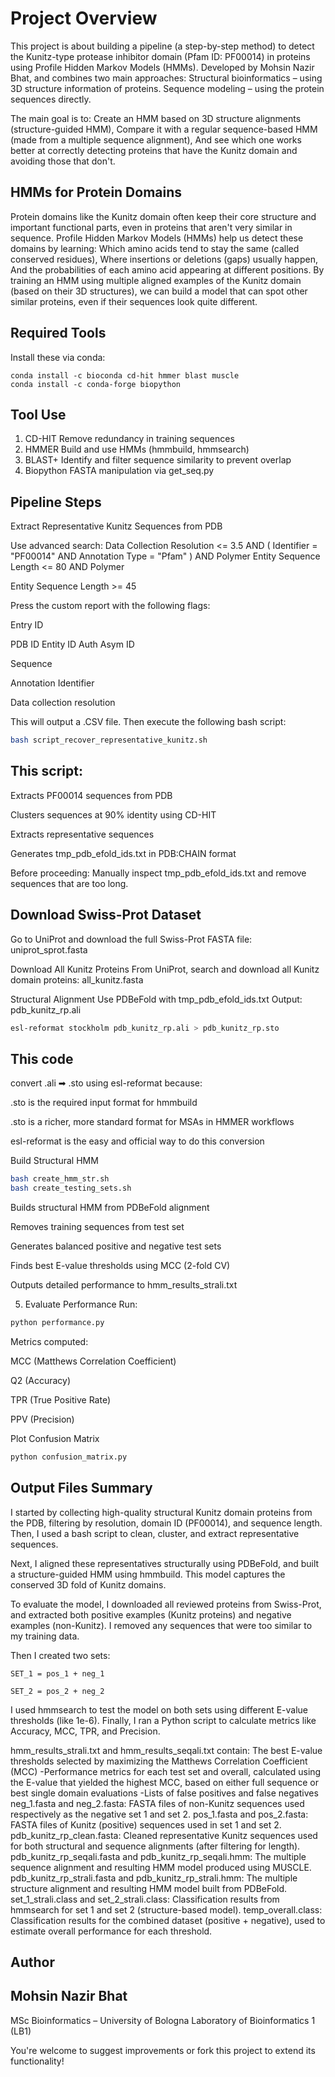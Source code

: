 # Project Overview
This project is about building a pipeline (a step-by-step method) to detect the Kunitz-type protease inhibitor domain (Pfam ID: PF00014) in proteins using Profile Hidden Markov Models (HMMs).
Developed by Mohsin Nazir Bhat, and combines two main approaches:
Structural bioinformatics – using 3D structure information of proteins.
Sequence modeling – using the protein sequences directly.

The main goal is to:
Create an HMM based on 3D structure alignments (structure-guided HMM),
Compare it with a regular sequence-based HMM (made from a multiple sequence alignment),
And see which one works better at correctly detecting proteins that have the Kunitz domain and avoiding those that don't.
##  HMMs for Protein Domains
Protein domains like the Kunitz domain often keep their core structure and important functional parts, even in proteins that aren't very similar in sequence.
Profile Hidden Markov Models (HMMs) help us detect these domains by learning:
Which amino acids tend to stay the same (called conserved residues),
Where insertions or deletions (gaps) usually happen,
And the probabilities of each amino acid appearing at different positions.
By training an HMM using multiple aligned examples of the Kunitz domain (based on their 3D structures), we can build a model that can spot other similar proteins, even if their sequences look quite different.

## Required Tools
Install these via conda:

```
conda install -c bioconda cd-hit hmmer blast muscle
conda install -c conda-forge biopython
```

## Tool	 Use
 1. CD-HIT	Remove redundancy in training sequences
 2. HMMER 	Build and use HMMs (hmmbuild, hmmsearch)
 3. BLAST+	Identify and filter sequence similarity to prevent overlap
4.  Biopython	FASTA manipulation via get_seq.py
## Pipeline Steps
Extract Representative Kunitz Sequences from PDB

Use advanced search: Data Collection Resolution <= 3.5 AND ( Identifier = "PF00014" AND Annotation Type = "Pfam" ) AND Polymer Entity Sequence Length <= 80 AND Polymer 

Entity Sequence Length >= 45

Press the custom report with the following flags:

Entry ID

PDB ID
Entity ID
Auth Asym ID

Sequence

Annotation Identifier

Data collection resolution

This will output a .CSV file. Then execute the following bash script:
```bash
bash script_recover_representative_kunitz.sh
```
## This script:

Extracts PF00014 sequences from PDB

Clusters sequences at 90% identity using CD-HIT

Extracts representative sequences

Generates tmp_pdb_efold_ids.txt in PDB:CHAIN format

Before proceeding: Manually inspect tmp_pdb_efold_ids.txt and remove sequences that are too long.

## Download Swiss-Prot Dataset
Go to UniProt and download the full Swiss-Prot FASTA file:
uniprot_sprot.fasta

Download All Kunitz Proteins
From UniProt, search and download all Kunitz domain proteins:
all_kunitz.fasta

Structural Alignment
Use PDBeFold with tmp_pdb_efold_ids.txt
Output: pdb_kunitz_rp.ali

```bash
esl-reformat stockholm pdb_kunitz_rp.ali > pdb_kunitz_rp.sto
```
## This code 
convert .ali ➡ .sto using esl-reformat because:

.sto is the required input format for hmmbuild

.sto is a richer, more standard format for MSAs in HMMER workflows

esl-reformat is the easy and official way to do this conversion

Build Structural HMM
```bash
bash create_hmm_str.sh
bash create_testing_sets.sh
```
Builds structural HMM from PDBeFold alignment

Removes training sequences from test set

Generates balanced positive and negative test sets

Finds best E-value thresholds using MCC (2-fold CV)

Outputs detailed performance to hmm_results_strali.txt

5. Evaluate Performance
   Run:

```bash
python performance.py
```
Metrics computed:

MCC (Matthews Correlation Coefficient)

Q2 (Accuracy)

TPR (True Positive Rate)

PPV (Precision)

Plot Confusion Matrix
```bash
python confusion_matrix.py
```

## Output Files Summary
I started by collecting high-quality structural Kunitz domain proteins from the PDB, filtering by resolution, domain ID (PF00014), and sequence length. Then, I used a bash script to clean, cluster, and extract representative sequences.

Next, I aligned these representatives structurally using PDBeFold, and built a structure-guided HMM using hmmbuild. This model captures the conserved 3D fold of Kunitz domains.

To evaluate the model, I downloaded all reviewed proteins from Swiss-Prot, and extracted both positive examples (Kunitz proteins) and negative examples (non-Kunitz). I removed any sequences that were too similar to my training data.

Then I created two sets:

    SET_1 = pos_1 + neg_1

    SET_2 = pos_2 + neg_2

I used hmmsearch to test the model on both sets using different E-value thresholds (like 1e-6). Finally, I ran a Python script to calculate metrics like Accuracy, MCC, TPR, and Precision.

hmm_results_strali.txt and hmm_results_seqali.txt contain:
The best E-value thresholds selected by maximizing the Matthews Correlation Coefficient (MCC) -Performance metrics for each test set and overall, calculated using the E-value that yielded the highest MCC, based on either full sequence or best single domain evaluations -Lists of false positives and false negatives
neg_1.fasta and neg_2.fasta: FASTA files of non-Kunitz sequences used respectively as the negative set 1 and set 2.
pos_1.fasta and pos_2.fasta: FASTA files of Kunitz (positive) sequences used in set 1 and set 2.
pdb_kunitz_rp_clean.fasta: Cleaned representative Kunitz sequences used for both structural and sequence alignments (after filtering for length).
pdb_kunitz_rp_seqali.fasta and pdb_kunitz_rp_seqali.hmm: The multiple sequence alignment and resulting HMM model produced using MUSCLE.
pdb_kunitz_rp_strali.fasta and pdb_kunitz_rp_strali.hmm: The multiple structure alignment and resulting HMM model built from PDBeFold.
set_1_strali.class and set_2_strali.class: Classification results from hmmsearch for set 1 and set 2 (structure-based model).
temp_overall.class: Classification results for the combined dataset (positive + negative), used to estimate overall performance for each threshold.
 
 ## Author

## Mohsin Nazir Bhat 
 MSc Bioinformatics – University of Bologna
Laboratory of Bioinformatics 1 (LB1)

You're welcome to suggest improvements or fork this project to extend its functionality!
